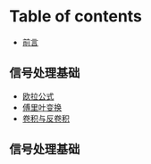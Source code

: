 # Table of contents

* [前言](README.md)

## 信号处理基础 <a id="01-signal-processing"></a>

* [欧拉公式](01-signal-processing/01-euler-formula.md)
* [傅里叶变换](01-signal-processing/02-fourier-transform.md)
* [卷积与反卷积](01-signal-processing/03-convolution.md)

## 信号处理基础 <a id="02-speach-separation"></a>


